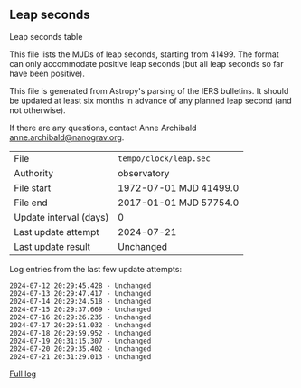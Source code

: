
## Leap seconds

Leap seconds table

This file lists the MJDs of leap seconds, starting from 41499.
The format can only accommodate positive leap seconds (but all
leap seconds so far have been positive).

This file is generated from Astropy's parsing of the IERS
bulletins. It should be updated at least six months in advance
of any planned leap second (and not otherwise).

If there are any questions, contact Anne Archibald
<anne.archibald@nanograv.org>.

|     |     |
|:--- |:--- |
| File | `tempo/clock/leap.sec` |
| Authority | observatory |
| File start | 1972-07-01 MJD 41499.0 |
| File end | 2017-01-01 MJD 57754.0 |
| Update interval (days) | 0 |
| Last update attempt | 2024-07-21 |
| Last update result | Unchanged |

Log entries from the last few update attempts:
```
2024-07-12 20:29:45.428 - Unchanged
2024-07-13 20:29:47.417 - Unchanged
2024-07-14 20:29:24.518 - Unchanged
2024-07-15 20:29:37.669 - Unchanged
2024-07-16 20:29:26.235 - Unchanged
2024-07-17 20:29:51.032 - Unchanged
2024-07-18 20:29:59.952 - Unchanged
2024-07-19 20:31:15.307 - Unchanged
2024-07-20 20:29:35.402 - Unchanged
2024-07-21 20:31:29.013 - Unchanged
```
[Full log](https://raw.githubusercontent.com/ipta/pulsar-clock-corrections/main/log/tempo/clock/leap.sec.log)
